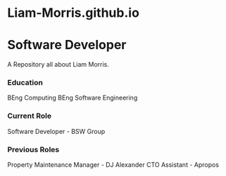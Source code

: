# Liam-Morris.github.io

# Software Developer
A Repository all about Liam Morris.

### Education
BEng Computing
BEng Software Engineering

### Current Role
Software Developer - BSW Group

### Previous Roles
Property Maintenance Manager - DJ Alexander
CTO Assistant - Apropos

